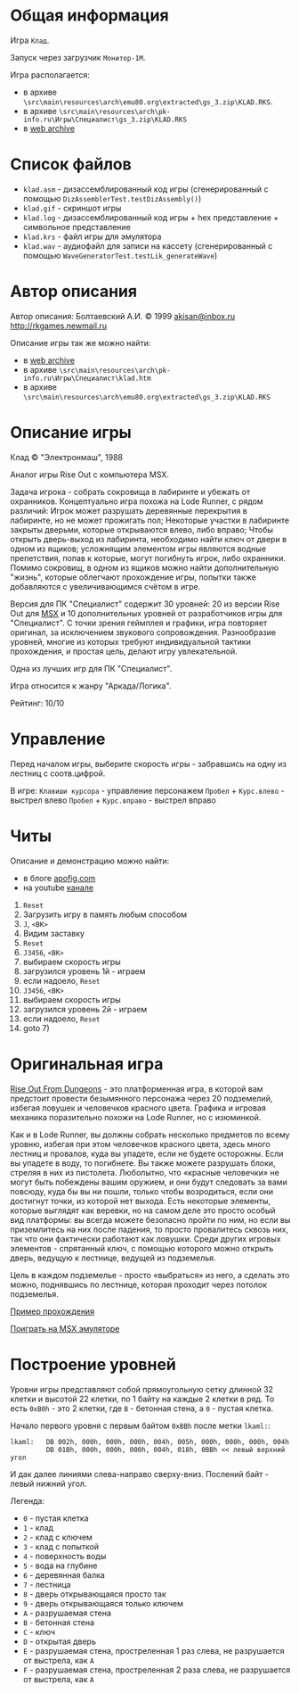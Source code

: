 # Общая информация

Игра `Клад`.

Запуск через загрузчик `Монитор-1М`.

Игра располагается: 
- в архиве `\src\main\resources\arch\emu80.org\extracted\gs_3.zip\KLAD.RKS`.
- в архиве `\src\main\resources\arch\pk-info.ru\Игры\Специалист\gs_3.zip\KLAD.RKS`
- в [web archive](https://web.archive.org/web/20170318070429fw_/http://www.pk-info.ru/arhiv/spec/klad.zip)

# Список файлов

- `klad.asm` - дизассемблированный код игры (сгенерированный с помощью `DizAssemblerTest.testDizAssembly()`)
- `klad.gif` - скриншот игры
- `klad.log` - дизассемблированный код игры + hex представление + символьное представление 
- `klad.krs` - файл игры для эмулятора
- `klad.wav` - аудиофайл для записи на кассету (сгенерированный с помощью `WaveGeneratorTest.testLik_generateWave`) 

# Автор описания

Автор описания: Болтаевский А.И.
© 1999
akisan@inbox.ru
http://rkgames.newmail.ru

Описание игры так же можно найти:
- в [web archive](https://web.archive.org/web/20170318070429fw_/http://pk-info.ru/spec3/klad.html)
- в архиве `\src\main\resources\arch\pk-info.ru\Игры\Специалист\klad.htm`
- в архиве `\src\main\resources\arch\emu80.org\extracted\gs_3.zip\KLAD.RKS`

# Описание игры

Клад © "Электронмаш", 1988

Аналог игры Rise Out с компьютера MSX.

Задача игрока - собрать сокровища в лабиринте и убежать от охранников. Концептуально игра похожа на 
Lode Runner, с рядом различий: Игрок может разрушать деревянные перекрытия в лабиринте, но не может 
прожигать пол; Некоторые участки в лабиринте закрыты дверьми, которые открываются влево, либо вправо; 
Чтобы открыть дверь-выход из лабиринта, необходимо найти ключ от двери в одном из ящиков; усложнящим 
элементом игры являются водные препетствия, попав к которые, могут погибнуть игрок, либо охранники. 
Помимо сокровищ, в одном из ящиков можно найти дополнительную "жизнь", которые облегчают прохождение 
игры, попытки также добавляются с увеличивающимся счётом в игре.

Версия для ПК "Специалист" содержит 30 уровней: 20 из версии Rise Out для 
[MSX](https://ru.wikipedia.org/wiki/MSX) и 10 дополнительных уровней от разработчиков игры для 
"Специалист". C точки зрения геймплея и графики, игра повторяет оригинал, за исключением звукового 
сопровождения. Разнообразие уровней, многие из которых требуют индивидуальной тактики прохождения, 
и простая цель, делают игру увлекательной.

Одна из лучших игр для ПК "Специалист".

Игра относится к жанру "Аркада/Логика".

Рейтинг: 10/10

# Управление 

Перед началом игры, выберите скорость игры - забравшись на одну из лестниц с соотв.цифрой.

В игре:
`Клавиши курсора` - управление персонажем
`Пробел` + `Курс.влево` - выстрел влево
`Пробел` + `Курс.вправо` - выстрел вправо

# Читы

Описание и демонстрацию можно найти:
- в блоге [apofig.com](http://www.apofig.com/2018/08/blog-post.html)
- на youtube [канале](https://www.youtube.com/watch?v=69Mim4XHRHg)

1. `Reset`
2. Загрузить игру в память любым способом
3. `J`, `<ВК>`
4. Видим заставку
5. `Reset`
6. `J3456`, `<ВК>`
7. выбираем скорость игры
8. загрузился уровень 1й - играем
9. если надоело, `Reset`
10. `J3456`, `<ВК>`
11. выбираем скорость игры
12. загрузился уровень 2й - играем
13. если надоело, `Reset`
14. goto 7)

# Оригинальная игра 

[Rise Out From Dungeons](https://www.mobygames.com/game/54864/rise-out-from-dungeons/) - 
это платформенная игра, в которой вам предстоит провести безымянного персонажа 
через 20 подземелий, избегая ловушек и человечков красного цвета. Графика и игровая механика поразительно 
похожи на Lode Runner, но с изюминкой.

Как и в Lode Runner, вы должны собрать несколько предметов по всему уровню, избегая при этом человечков 
красного цвета, здесь много лестниц и провалов, куда вы упадете, если не будете осторожны. Если вы упадете 
в воду, то погибнете. Вы также можете разрушать блоки, стреляя в них из пистолета. Любопытно, что 
«красные человечки» не могут быть побеждены вашим оружием, и они будут следовать за вами повсюду, куда 
бы вы ни пошли, только чтобы возродиться, если они достигнут точки, из которой нет выхода. Есть некоторые 
элементы, которые выглядят как веревки, но на самом деле это просто особый вид платформы: вы всегда 
можете безопасно пройти по ним, но если вы приземлитесь на них после падения, то просто провалитесь сквозь 
них, так что они фактически работают как ловушки. Среди других игровых элементов - спрятанный ключ, с 
помощью которого можно открыть дверь, ведущую к лестнице, ведущей из подземелья.

Цель в каждом подземелье - просто «выбраться» из него, а сделать это можно, поднявшись по лестнице, которая 
проходит через потолок подземелья.

[Пример прохождения](https://www.youtube.com/watch?v=BzSDosoTRgw)

[Поиграть на MSX эмуляторе](https://www.file-hunter.com/MSX/?id=riseout)

# Построение уровней

Уровни игры представляют собой прямоугольную сетку длинной 32 клетки и высотой 22 клетки, 
по 1 байту на каждые 2 клетки в ряд. 
То есть `0xB0h` - это 2 клетки, где `B` - бетонная стена, а `0` - пустая клетка.

Начало первого уровня с первым байтом `0xBBh` после метки `lkaml:`:
```
lkaml:   DB 002h, 000h, 000h, 000h, 004h, 005h, 000h, 000h, 000h, 004h
         DB 01Bh, 000h, 000h, 000h, 004h, 018h, 0BBh << левый верхний угол
```
И дак далее линиями слева-направо сверху-вниз. Послений байт - левый нижний угол.    

Легенда:
- `0` - пустая клетка
- `1` - клад
- `2` - клад с ключем
- `3` - клад с попыткой
- `4` - поверхность воды
- `5` - вода на глубине
- `6` - деревянная балка
- `7` - лестница
- `8` - дверь открывающаяся просто так
- `9` - дверь открывающаяся только ключем
- `A` - разрушаемая стена
- `B` - бетонная стена
- `C` - ключ
- `D` - открытая дверь
- `E` - разрушаемая стена, простреленная 1 раз слева, не разрушается от выстрела, как `A`
- `F` - разрушаемая стена, простреленная 2 раза слева, не разрушается от выстрела, как `A`
